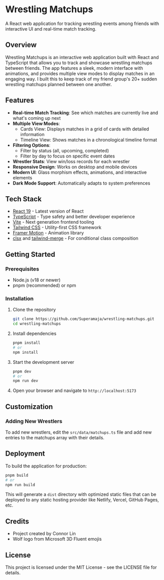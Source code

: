 # Wrestling Matchups

A React web application for tracking wrestling events among friends with interactive UI and real-time match tracking.

<!-- ![Wrestling Matchups Screenshot](public/screenshot.mp4 "Wrestling Matchups App") -->

## Overview

Wrestling Matchups is an interactive web application built with React and TypeScript that allows you to track and showcase wrestling matchups between friends. The app features a sleek, modern interface with animations, and provides multiple view modes to display matches in an engaging way. I built this to keep track of my friend group's 20+ sudden wrestling matchups planned between one another.

## Features

- **Real-time Match Tracking**: See which matches are currently live and what's coming up next
- **Multiple View Modes**:
  - Cards View: Displays matches in a grid of cards with detailed information
  - Timeline View: Shows matches in a chronological timeline format
- **Filtering Options**:
  - Filter by status (all, upcoming, completed)
  - Filter by day to focus on specific event dates
- **Wrestler Stats**: View win/loss records for each wrestler
- **Responsive Design**: Works on desktop and mobile devices
- **Modern UI**: Glass morphism effects, animations, and interactive elements
- **Dark Mode Support**: Automatically adapts to system preferences

## Tech Stack

- [React 19](https://react.dev/) - Latest version of React
- [TypeScript](https://www.typescriptlang.org/) - Type safety and better developer experience
- [Vite](https://vitejs.dev/) - Next generation frontend tooling
- [Tailwind CSS](https://tailwindcss.com/) - Utility-first CSS framework
- [Framer Motion](https://www.framer.com/motion/) - Animation library
- [clsx](https://github.com/lukeed/clsx) and [tailwind-merge](https://github.com/dcastil/tailwind-merge) - For conditional class composition

## Getting Started

### Prerequisites

- Node.js (v18 or newer)
- pnpm (recommended) or npm

### Installation

1. Clone the repository

   ```bash
   git clone https://github.com/Superamaja/wrestling-matchups.git
   cd wrestling-matchups
   ```

2. Install dependencies

   ```bash
   pnpm install
   # or
   npm install
   ```

3. Start the development server

   ```bash
   pnpm dev
   # or
   npm run dev
   ```

4. Open your browser and navigate to `http://localhost:5173`

## Customization

### Adding New Wrestlers

To add new wrestlers, edit the `src/data/matchups.ts` file and add new entries to the matchups array with their details.

## Deployment

To build the application for production:

```bash
pnpm build
# or
npm run build
```

This will generate a `dist` directory with optimized static files that can be deployed to any static hosting provider like Netlify, Vercel, GitHub Pages, etc.

## Credits

- Project created by Connor Lin
- Wolf logo from Microsoft 3D Fluent emojis

## License

This project is licensed under the MIT License - see the LICENSE file for details.
